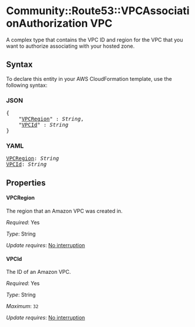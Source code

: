 # Community::Route53::VPCAssociationAuthorization VPC

A complex type that contains the VPC ID and region for the VPC that you want to authorize associating with your hosted zone.

## Syntax

To declare this entity in your AWS CloudFormation template, use the following syntax:

### JSON

<pre>
{
    "<a href="#vpcregion" title="VPCRegion">VPCRegion</a>" : <i>String</i>,
    "<a href="#vpcid" title="VPCId">VPCId</a>" : <i>String</i>
}
</pre>

### YAML

<pre>
<a href="#vpcregion" title="VPCRegion">VPCRegion</a>: <i>String</i>
<a href="#vpcid" title="VPCId">VPCId</a>: <i>String</i>
</pre>

## Properties

#### VPCRegion

The region that an Amazon VPC was created in.

_Required_: Yes

_Type_: String

_Update requires_: [No interruption](https://docs.aws.amazon.com/AWSCloudFormation/latest/UserGuide/using-cfn-updating-stacks-update-behaviors.html#update-no-interrupt)

#### VPCId

The ID of an Amazon VPC.

_Required_: Yes

_Type_: String

_Maximum_: <code>32</code>

_Update requires_: [No interruption](https://docs.aws.amazon.com/AWSCloudFormation/latest/UserGuide/using-cfn-updating-stacks-update-behaviors.html#update-no-interrupt)


